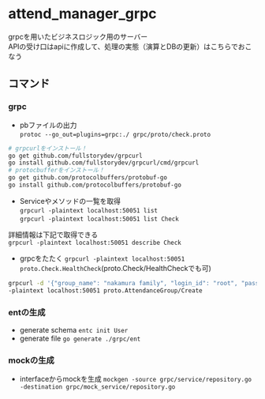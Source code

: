 # attend_manager_grpc

grpcを用いたビジネスロジック用のサーバー  
APIの受け口はapiに作成して、処理の実態（演算とDBの更新）はこちらでおこなう  

## コマンド
### grpc
- pbファイルの出力  
`protoc --go_out=plugins=grpc:./ grpc/proto/check.proto`  

```sh
# grpcurlをインストール！
go get github.com/fullstorydev/grpcurl
go install github.com/fullstorydev/grpcurl/cmd/grpcurl
# protocbufferをインストール！
go get github.com/protocolbuffers/protobuf-go
go install github.com/protocolbuffers/protobuf-go
```

- Serviceやメソッドの一覧を取得  
`grpcurl -plaintext localhost:50051 list`  
`grpcurl -plaintext localhost:50051 list Check`  

詳細情報は下記で取得できる  
`grpcurl -plaintext localhost:50051 describe Check`  

- grpcをたたく
`grpcurl -plaintext localhost:50051  proto.Check.HealthCheck`(proto.Check/HealthCheckでも可)

```bash
grpcurl -d '{"group_name": "nakamura family", "login_id": "root", "password": "root", "user_name": "中村家"}' \
-plaintext localhost:50051 proto.AttendanceGroup/Create
```

### entの生成
- generate schema
`entc init User`
- generate file
`go generate ./grpc/ent`

### mockの生成
- interfaceからmockを生成
`mockgen -source grpc/service/repository.go -destination grpc/mock_service/repository.go`
